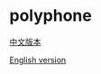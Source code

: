 # polyphone

[中文版本](https://newzsh.github.io/zsh/blogging/2022/06/06/polyphone_cn.html)

[English version](https://newzsh.github.io/zsh/blogging/2022/06/06/polyphone.html)
